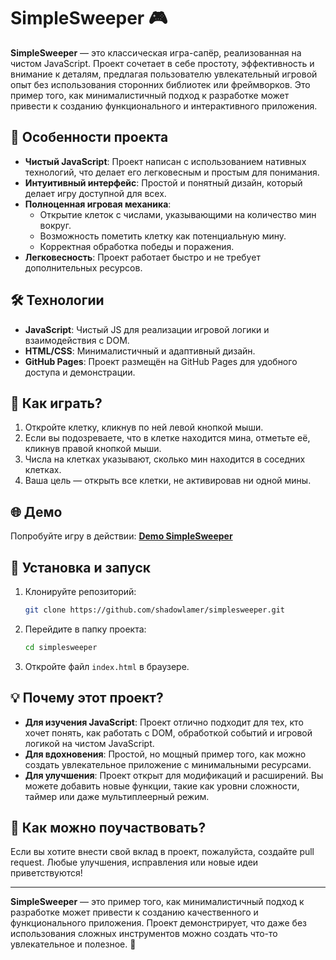 # SimpleSweeper 🎮

**SimpleSweeper** — это классическая игра-сапёр, реализованная на чистом JavaScript. Проект сочетает в себе простоту, эффективность и внимание к деталям, предлагая пользователю увлекательный игровой опыт без использования сторонних библиотек или фреймворков. Это пример того, как минималистичный подход к разработке может привести к созданию функционального и интерактивного приложения.

## 🚀 Особенности проекта

- **Чистый JavaScript**: Проект написан с использованием нативных технологий, что делает его легковесным и простым для понимания.
- **Интуитивный интерфейс**: Простой и понятный дизайн, который делает игру доступной для всех.
- **Полноценная игровая механика**:
  - Открытие клеток с числами, указывающими на количество мин вокруг.
  - Возможность пометить клетку как потенциальную мину.
  - Корректная обработка победы и поражения.
- **Легковесность**: Проект работает быстро и не требует дополнительных ресурсов.

## 🛠️ Технологии

- **JavaScript**: Чистый JS для реализации игровой логики и взаимодействия с DOM.
- **HTML/CSS**: Минималистичный и адаптивный дизайн.
- **GitHub Pages**: Проект размещён на GitHub Pages для удобного доступа и демонстрации.

## 🎯 Как играть?

1. Откройте клетку, кликнув по ней левой кнопкой мыши.
2. Если вы подозреваете, что в клетке находится мина, отметьте её, кликнув правой кнопкой мыши.
3. Числа на клетках указывают, сколько мин находится в соседних клетках.
4. Ваша цель — открыть все клетки, не активировав ни одной мины.

## 🌐 Демо

Попробуйте игру в действии: **[Demo SimpleSweeper](https://shadowlamer.github.io/simplesweeper/)**

## 📂 Установка и запуск

1. Клонируйте репозиторий:
   ```bash
   git clone https://github.com/shadowlamer/simplesweeper.git
   ```
2. Перейдите в папку проекта:
   ```bash
   cd simplesweeper
   ```
3. Откройте файл `index.html` в браузере.

## 💡 Почему этот проект?

- **Для изучения JavaScript**: Проект отлично подходит для тех, кто хочет понять, как работать с DOM, обработкой событий и игровой логикой на чистом JavaScript.
- **Для вдохновения**: Простой, но мощный пример того, как можно создать увлекательное приложение с минимальными ресурсами.
- **Для улучшения**: Проект открыт для модификаций и расширений. Вы можете добавить новые функции, такие как уровни сложности, таймер или даже мультиплеерный режим.

## 🤝 Как можно поучаствовать?

Если вы хотите внести свой вклад в проект, пожалуйста, создайте pull request. Любые улучшения, исправления или новые идеи приветствуются!

---

**SimpleSweeper** — это пример того, как минималистичный подход к разработке может привести к созданию качественного и функционального приложения. Проект демонстрирует, что даже без использования сложных инструментов можно создать что-то увлекательное и полезное. 🚀
